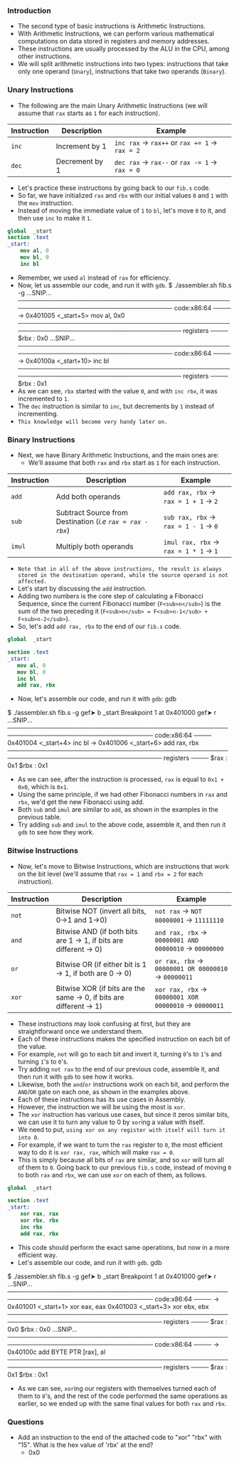 ### Introduction
- The second type of basic instructions is Arithmetic Instructions. 
- With Arithmetic Instructions, we can perform various mathematical computations on data stored in registers and memory addresses. 
- These instructions are usually processed by the ALU in the CPU, among other instructions. 
- We will split arithmetic instructions into two types: instructions that take only one operand (`Unary`), instructions that take two operands (`Binary`).



### Unary Instructions
- The following are the main Unary Arithmetic Instructions (we will assume that `rax` starts as `1` for each instruction).

| Instruction | Description | Example |
| --- | --- | --- |
| `inc` | Increment by 1 | `inc rax` -> `rax++` or `rax += 1` -> `rax = 2` |
| `dec` | Decrement by 1 | `dec rax` -> `rax--` or `rax -= 1` -> `rax = 0` |

- Let's practice these instructions by going back to our `fib.s` code.
- So far, we have initialized `rax` and `rbx` with our initial values `0` and `1` with the `mov` instruction. 
- Instead of moving the immediate value of `1` to `bl`, let's move `0` to it, and then use `inc` to make it `1`.
```nasm
global  _start
section .text
_start:
    mov al, 0
    mov bl, 0
    inc bl
```
- Remember, we used `al` instead of `rax` for efficiency. 
- Now, let us assemble our code, and run it with `gdb`.
$ ./assembler.sh fib.s -g
...SNIP...
─────────────────────────────────────────────────────────────────────────────────── code:x86:64 ────
 →   0x401005 <\_start+5>      mov    al, 0x0
───────────────────────────────────────────────────────────────────────────────────── registers ────
$rbx   : 0x0
...SNIP...
─────────────────────────────────────────────────────────────────────────────────── code:x86:64 ────
 →   0x40100a <\_start+10>      inc    bl
───────────────────────────────────────────────────────────────────────────────────── registers ────
$rbx   : 0x1
- As we can see, `rbx` started with the value `0`, and with `inc rbx`, it was incremented to `1`. 
- The `dec` instruction is similar to `inc`, but decrements by `1` instead of incrementing.
- `This knowledge will become very handy later on.`



### Binary Instructions
- Next, we have Binary Arithmetic Instructions, and the main ones are: 
	- We'll assume that both `rax` and `rbx` start as `1` for each instruction.

| Instruction | Description | Example |
| --- | --- | --- |
| `add` | Add both operands | `add rax, rbx` -> `rax = 1 + 1` -> `2` |
| `sub` | Subtract Source from Destination (_i.e `rax = rax - rbx`_) | `sub rax, rbx` -> `rax = 1 - 1` -> `0` |
| `imul` | Multiply both operands | `imul rax, rbx` -> `rax = 1 * 1` -> `1` |
- `Note that in all of the above instructions, the result is always stored in the destination operand, while the source operand is not affected.`
- Let's start by discussing the `add` instruction. 
- Adding two numbers is the core step of calculating a Fibonacci Sequence, since the current Fibonacci number (`F<sub>n</sub>`) is the sum of the two preceding it (`F<sub>n</sub> = F<sub>n-1</sub> + F<sub>n-2</sub>`).
- So, let's add `add rax, rbx` to the end of our `fib.s` code.

```nasm
global  _start

section .text
_start:
   mov al, 0
   mov bl, 0
   inc bl
   add rax, rbx
```
- Now, let's assemble our code, and run it with `gdb`:
gdb

$ ./assembler.sh fib.s -g
gef➤  b \_start
Breakpoint 1 at 0x401000
gef➤  r
...SNIP...
─────────────────────────────────────────────────────────────────────────────────── code:x86:64 ────
     0x401004 <\_start+4>       inc    bl
 →   0x401006 <\_start+6>       add    rax, rbx
───────────────────────────────────────────────────────────────────────────────────── registers ────
$rax   : 0x1
$rbx   : 0x1
- As we can see, after the instruction is processed, `rax` is equal to `0x1 + 0x0`, which is `0x1`. 
- Using the same principle, if we had other Fibonacci numbers in `rax` and `rbx`, we'd get the new Fibonacci using add.
- Both `sub` and `imul` are similar to `add`, as shown in the examples in the previous table. 
- Try adding `sub` and `imul` to the above code, assemble it, and then run it `gdb` to see how they work.



### Bitwise Instructions
- Now, let's move to Bitwise Instructions, which are instructions that work on the bit level (we'll assume that `rax = 1` and `rbx = 2` for each instruction).

| Instruction | Description | Example |
| --- | --- | --- |
| `not` | Bitwise NOT (invert all bits, 0->1 and 1->0) | `not rax` -> `NOT 00000001` -> `11111110` |
| `and` | Bitwise AND (if both bits are 1 -> 1, if bits are different -> 0) | `and rax, rbx` -> `00000001 AND 00000010` -> `00000000` |
| `or` | Bitwise OR (if either bit is 1 -> 1, if both are 0 -> 0) | `or rax, rbx` -> `00000001 OR 00000010` -> `00000011` |
| `xor` | Bitwise XOR (if bits are the same -> 0, if bits are different -> 1) | `xor rax, rbx` -> `00000001 XOR 00000010` -> `00000011` |

- These instructions may look confusing at first, but they are straightforward once we understand them. 
- Each of these instructions makes the specified instruction on each bit of the value. 
- For example, `not` will go to each bit and invert it, turning `0`'s to `1`'s and turning `1`'s to `0`'s. 
- Try adding `not rax` to the end of our previous code, assemble it, and then run it with `gdb` to see how it works.
- Likewise, both the `and`/`or` instructions work on each bit, and perform the `AND`/`OR` gate on each one, as shown in the examples above. 
- Each of these instructions has its use cases in Assembly.
- However, the instruction we will be using the most is `xor`. 
- The `xor` instruction has various use cases, but since it zeros similar bits, we can use it to turn any value to 0 by `xor`ing a value with itself. 
- We need to put, `using xor on any register with itself will turn it into 0`.
- For example, if we want to turn the `rax` register to `0`, the most efficient way to do it is `xor rax, rax`, which will make `rax = 0`. 
- This is simply because all bits of `rax` are similar, and so `xor` will turn all of them to `0`. Going back to our previous `fib.s` code, instead of moving `0` to both `rax` and `rbx`, we can use `xor` on each of them, as follows.
```nasm
global  _start

section .text
_start:
    xor rax, rax
    xor rbx, rbx
    inc rbx
    add rax, rbx
```

- This code should perform the exact same operations, but now in a more efficient way. 
- Let's assemble our code, and run it with `gdb`.
gdb

$ ./assembler.sh fib.s -g
gef➤  b \_start
Breakpoint 1 at 0x401000
gef➤  r
...SNIP...
─────────────────────────────────────────────────────────────────────────────────── code:x86:64 ────
 →   0x401001 <\_start+1>       xor    eax, eax
     0x401003 <\_start+3>       xor    ebx, ebx
───────────────────────────────────────────────────────────────────────────────────── registers ────
$rax   : 0x0
$rbx   : 0x0
...SNIP...
─────────────────────────────────────────────────────────────────────────────────── code:x86:64 ────
 →   0x40100c                  add    BYTE PTR \[rax\], al
───────────────────────────────────────────────────────────────────────────────────── registers ────
$rax   : 0x1
$rbx   : 0x1
- As we can see, `xor`ing our registers with themselves turned each of them to `0`'s, and the rest of the code performed the same operations as earlier, so we ended up with the same final values for both `rax` and `rbx`.



### Questions
- Add an instruction to the end of the attached code to "xor" "rbx" with "15". What is the hex value of 'rbx' at the end?
	- 0x0